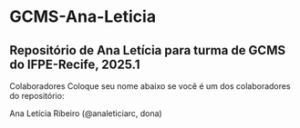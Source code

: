# GCMS-Ana-Leticia
Repositório de Ana Letícia para turma de GCMS do IFPE-Recife, 2025.1
--------------------------------------------------------------------
Colaboradores
Coloque seu nome abaixo se você é um dos colaboradores do repositório:

Ana Letícia Ribeiro (@analeticiarc, dona)

